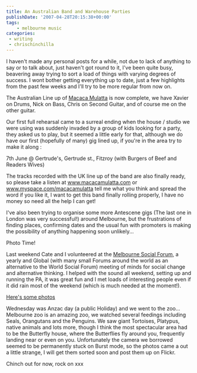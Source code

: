 ```yaml
---
title: An Australian Band and Warehouse Parties
publishDate: '2007-04-28T20:15:38+00:00'
tags:
    - melbourne music
categories:
 - writing
 - chrischinchilla
---
```


I haven't made any personal posts for a while, not due to lack of anything to say or to talk about, just haven't got round to it, I've been quite busy, beavering away trying to sort a load of things with varying degrees of success. I wont bother getting everything up to date, just a few highlights from the past few weeks and I'll try to be more regular from now on.

The Australian Line up of <a href="https://www.macacamulatta.com" target="_blank">Macaca Mulatta</a> is now complete, we have Xavier on Drums, Nick on Bass, Chris on Second Guitar, and of course me on the other guitar.

Our first full rehearsal came to a surreal ending when the house / studio we were using was suddenly invaded by a group of kids looking for a party, they asked us to play, but it seemed a little early for that, although we do have our first (hopefully of many) gig lined up, if you're in the area try to make it along :

7th June @ Gertrude's, Gertrude st., Fitzroy (with Burgers of Beef and Readers Wives)

The tracks recorded with the UK line up of the band are also finally ready, so please take a listen at <a href="https://www.macacamulatta.com" target="_blank">www.macacamulatta.com</a> or <a href="https://www.myspace.com/macacamulatta" target="_blank">www.myspace.com/macacamulatta</a> tell me what you think and spread the word if you like it, I want to get this band finally rolling properly, I have no money so need all the help I can get!

I've also been trying to organise some more Antescene gigs (The last one in London was very successful!) around Melbourne, but the frustrations of finding places, confirming dates and the usual fun with promoters is making the possibility of anything happening soon unlikely...

Photo Time!

Last weekend Cate and I volunteered at the <a href="https://www.melbournesocialforum.org" target="_blank">Melbourne Social Forum</a>, a yearly and Global (with many small Forums around the world as an alternative to the World Social Forum) meeting of minds for social change and alternative thinking. I helped with the sound all weekend, setting up and running the PA, it was great fun and I met loads of interesting people even if it did rain most of the weekend (which is much needed at the moment!).

<a href="https://www.flickr.com/photos/chrischinchilla/sets/72157600138770079/" target="_blank">Here's some photos</a>

Wednesday was Anzac day (a public Holiday) and we went to the zoo... Melbourne zoo is an amazing zoo, we watched several feedings including Seals, Orangutans and the Penguins. We saw giant Tortoises, Platypus, native animals and lots more, though I think the most spectacular area had to be the Butterfly house, where the Butterflies fly around you, frequently landing near or even on you. Unfortunately the camera we borrowed seemed to be permanently stuck on Burst mode, so the photos came a out a little strange, I will get them sorted soon and post them up on Flickr.

Chinch out for now, rock on xxx
